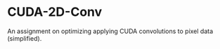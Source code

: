 # CUDA-2D-Conv
An assignment on optimizing applying CUDA convolutions to pixel data (simplified).  


